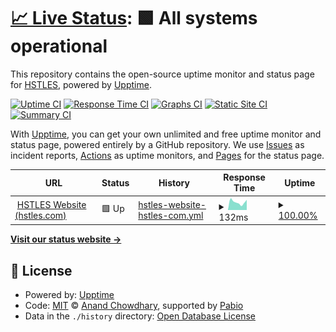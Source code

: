 # [📈 Live Status](https://HSTLES.github.io/status.hstles.com): <!--live status--> **🟩 All systems operational**

This repository contains the open-source uptime monitor and status page for [HSTLES](hstles.com), powered by [Upptime](https://github.com/upptime/upptime).

[![Uptime CI](https://github.com/HSTLES/status.hstles.com/workflows/Uptime%20CI/badge.svg)](https://github.com/HSTLES/status.hstles.com/actions?query=workflow%3A%22Uptime+CI%22)
[![Response Time CI](https://github.com/HSTLES/status.hstles.com/workflows/Response%20Time%20CI/badge.svg)](https://github.com/HSTLES/status.hstles.com/actions?query=workflow%3A%22Response+Time+CI%22)
[![Graphs CI](https://github.com/HSTLES/status.hstles.com/workflows/Graphs%20CI/badge.svg)](https://github.com/HSTLES/status.hstles.com/actions?query=workflow%3A%22Graphs+CI%22)
[![Static Site CI](https://github.com/HSTLES/status.hstles.com/workflows/Static%20Site%20CI/badge.svg)](https://github.com/HSTLES/status.hstles.com/actions?query=workflow%3A%22Static+Site+CI%22)
[![Summary CI](https://github.com/HSTLES/status.hstles.com/workflows/Summary%20CI/badge.svg)](https://github.com/HSTLES/status.hstles.com/actions?query=workflow%3A%22Summary+CI%22)

With [Upptime](https://upptime.js.org), you can get your own unlimited and free uptime monitor and status page, powered entirely by a GitHub repository. We use [Issues](https://github.com/HSTLES/status.hstles.com/issues) as incident reports, [Actions](https://github.com/HSTLES/status.hstles.com/actions) as uptime monitors, and [Pages](https://HSTLES.github.io/status.hstles.com) for the status page.

<!--start: status pages-->
<!-- This summary is generated by Upptime (https://github.com/upptime/upptime) -->
<!-- Do not edit this manually, your changes will be overwritten -->
<!-- prettier-ignore -->
| URL | Status | History | Response Time | Uptime |
| --- | ------ | ------- | ------------- | ------ |
| <img alt="" src="https://icons.duckduckgo.com/ip3/hstles.com.ico" height="13"> [HSTLES Website (hstles.com)](https://hstles.com) | 🟩 Up | [hstles-website-hstles-com.yml](https://github.com/HSTLES/status.hstles.com/commits/HEAD/history/hstles-website-hstles-com.yml) | <details><summary><img alt="Response time graph" src="./graphs/hstles-website-hstles-com/response-time-week.png" height="20"> 132ms</summary><br><a href="https://status.hstles.com/history/hstles-website-hstles-com"><img alt="Response time 152" src="https://img.shields.io/endpoint?url=https%3A%2F%2Fraw.githubusercontent.com%2FHSTLES%2Fstatus.hstles.com%2FHEAD%2Fapi%2Fhstles-website-hstles-com%2Fresponse-time.json"></a><br><a href="https://status.hstles.com/history/hstles-website-hstles-com"><img alt="24-hour response time 70" src="https://img.shields.io/endpoint?url=https%3A%2F%2Fraw.githubusercontent.com%2FHSTLES%2Fstatus.hstles.com%2FHEAD%2Fapi%2Fhstles-website-hstles-com%2Fresponse-time-day.json"></a><br><a href="https://status.hstles.com/history/hstles-website-hstles-com"><img alt="7-day response time 132" src="https://img.shields.io/endpoint?url=https%3A%2F%2Fraw.githubusercontent.com%2FHSTLES%2Fstatus.hstles.com%2FHEAD%2Fapi%2Fhstles-website-hstles-com%2Fresponse-time-week.json"></a><br><a href="https://status.hstles.com/history/hstles-website-hstles-com"><img alt="30-day response time 152" src="https://img.shields.io/endpoint?url=https%3A%2F%2Fraw.githubusercontent.com%2FHSTLES%2Fstatus.hstles.com%2FHEAD%2Fapi%2Fhstles-website-hstles-com%2Fresponse-time-month.json"></a><br><a href="https://status.hstles.com/history/hstles-website-hstles-com"><img alt="1-year response time 152" src="https://img.shields.io/endpoint?url=https%3A%2F%2Fraw.githubusercontent.com%2FHSTLES%2Fstatus.hstles.com%2FHEAD%2Fapi%2Fhstles-website-hstles-com%2Fresponse-time-year.json"></a></details> | <details><summary><a href="https://status.hstles.com/history/hstles-website-hstles-com">100.00%</a></summary><a href="https://status.hstles.com/history/hstles-website-hstles-com"><img alt="All-time uptime 100.00%" src="https://img.shields.io/endpoint?url=https%3A%2F%2Fraw.githubusercontent.com%2FHSTLES%2Fstatus.hstles.com%2FHEAD%2Fapi%2Fhstles-website-hstles-com%2Fuptime.json"></a><br><a href="https://status.hstles.com/history/hstles-website-hstles-com"><img alt="24-hour uptime 100.00%" src="https://img.shields.io/endpoint?url=https%3A%2F%2Fraw.githubusercontent.com%2FHSTLES%2Fstatus.hstles.com%2FHEAD%2Fapi%2Fhstles-website-hstles-com%2Fuptime-day.json"></a><br><a href="https://status.hstles.com/history/hstles-website-hstles-com"><img alt="7-day uptime 100.00%" src="https://img.shields.io/endpoint?url=https%3A%2F%2Fraw.githubusercontent.com%2FHSTLES%2Fstatus.hstles.com%2FHEAD%2Fapi%2Fhstles-website-hstles-com%2Fuptime-week.json"></a><br><a href="https://status.hstles.com/history/hstles-website-hstles-com"><img alt="30-day uptime 100.00%" src="https://img.shields.io/endpoint?url=https%3A%2F%2Fraw.githubusercontent.com%2FHSTLES%2Fstatus.hstles.com%2FHEAD%2Fapi%2Fhstles-website-hstles-com%2Fuptime-month.json"></a><br><a href="https://status.hstles.com/history/hstles-website-hstles-com"><img alt="1-year uptime 100.00%" src="https://img.shields.io/endpoint?url=https%3A%2F%2Fraw.githubusercontent.com%2FHSTLES%2Fstatus.hstles.com%2FHEAD%2Fapi%2Fhstles-website-hstles-com%2Fuptime-year.json"></a></details>

<!--end: status pages-->

[**Visit our status website →**](https://HSTLES.github.io/status.hstles.com)

## 📄 License

- Powered by: [Upptime](https://github.com/upptime/upptime)
- Code: [MIT](./LICENSE) © [Anand Chowdhary](https://anandchowdhary.com), supported by [Pabio](https://pabio.com)
- Data in the `./history` directory: [Open Database License](https://opendatacommons.org/licenses/odbl/1-0/)
